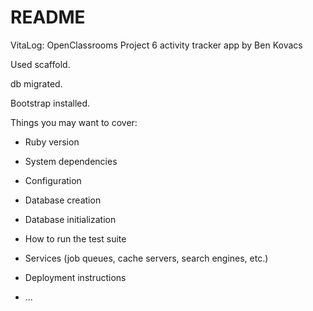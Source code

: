 # README

VitaLog: OpenClassrooms Project 6 activity tracker app by Ben Kovacs


Used scaffold. 

db migrated.

Bootstrap installed.



Things you may want to cover:

* Ruby version

* System dependencies

* Configuration

* Database creation

* Database initialization

* How to run the test suite

* Services (job queues, cache servers, search engines, etc.)

* Deployment instructions

* ...
